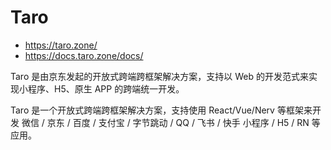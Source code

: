 # Taro

- https://taro.zone/
- https://docs.taro.zone/docs/

Taro 是由京东发起的开放式跨端跨框架解决方案，支持以 Web 的开发范式来实现小程序、H5、原生 APP 的跨端统一开发。

Taro 是一个开放式跨端跨框架解决方案，支持使用 React/Vue/Nerv 等框架来开发 微信 / 京东 / 百度 / 支付宝 / 字节跳动 / QQ / 飞书 / 快手 小程序 / H5 / RN 等应用。